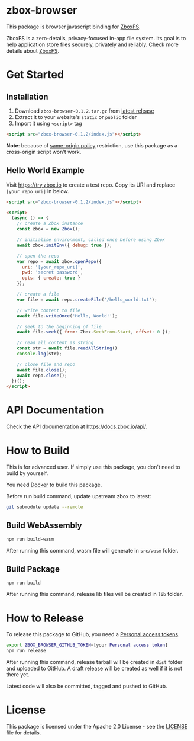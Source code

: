 # zbox-browser

This package is browser javascript binding for [ZboxFS].

ZboxFS is a zero-details, privacy-focused in-app file system. Its goal is
to help application store files securely, privately and reliably. Check more
details about [ZboxFS].

# Get Started

## Installation

1. Download `zbox-browser-0.1.2.tar.gz` from [latest release]
2. Extract it to your website's `static` or `public` folder
3. Import it using `<script>` tag

  ```html
  <script src="zbox-browser-0.1.2/index.js"></script>
  ```

**Note**: because of [same-origin policy] restriction, use this package as a
cross-origin script won't work.

## Hello World Example

Visit https://try.zbox.io to create a test repo. Copy its URI and replace
`[your_repo_uri]` in below.

```html
<script src="zbox-browser-0.1.2/index.js"></script>

<script>
  (async () => {
    // create a Zbox instance
    const zbox = new Zbox();

    // initialise environment, called once before using Zbox
    await zbox.initEnv({ debug: true });

    // open the repo
    var repo = await zbox.openRepo({
      uri: '[your_repo_uri]',
      pwd: 'secret password',
      opts: { create: true }
    });

    // create a file
    var file = await repo.createFile('/hello_world.txt');

    // write content to file
    await file.writeOnce('Hello, World!');

    // seek to the beginning of file
    await file.seek({ from: Zbox.SeekFrom.Start, offset: 0 });

    // read all content as string
    const str = await file.readAllString()
    console.log(str);

    // close file and repo
    await file.close();
    await repo.close();
  })();
</script>
```

# API Documentation

Check the API documentation at https://docs.zbox.io/api/.

# How to Build

This is for advanced user. If simply use this package, you don't need to build
by yourself.

You need [Docker](https://www.docker.com/) to build this package.

Before run build command, update upstream zbox to latest:

```sh
git submodule update --remote
```

## Build WebAssembly

```sh
npm run build-wasm
```

After running this command, wasm file will generate in `src/wasm` folder.

## Build Package

```sh
npm run build
```

After running this command, release lib files will be created in `lib` folder.

# How to Release

To release this package to GitHub, you need a [Personal access tokens].

```sh
export ZBOX_BROWSER_GITHUB_TOKEN=[your Personal access token]
npm run release
```

After running this command, release tarball will be created in `dist` folder
and uploaded to GitHub. A draft release will be created as well if it is not
there yet.

Latest code will also be committed, tagged and pushed to GitHub.

# License

This package is licensed under the Apache 2.0 License - see the [LICENSE](LICENSE)
file for details.

[ZboxFS]: https://github.com/zboxfs/zbox
[latest release]: https://github.com/zboxfs/zbox-browser/releases/latest
[Personal access tokens]: https://github.com/
[same-origin policy]: https://developer.mozilla.org/en-US/docs/Web/Security/Same-origin_policy
